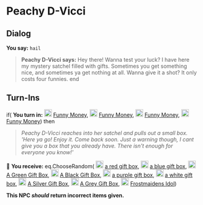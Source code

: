 # Peachy D-Vicci
## Dialog

**You say:** `hail`



>**Peachy D-Vicci says:** Hey there! Wanna test your luck? I have here my mystery satchel filled with gifts. Sometimes you get something nice, and sometimes ya get nothing at all. Wanna give it a shot? It only costs four funnies.
end

## Turn-Ins





if( **You turn in:** <img style="background:url(/static/icons/blank_slot.gif);width:20px;height:20px;" src="/static/icons/item_644.png" alt="" /> <a
                                href="/item/9504" data-url="9504" class="tooltip-link link">Funny Money</a>, <img style="background:url(/static/icons/blank_slot.gif);width:20px;height:20px;" src="/static/icons/item_644.png" alt="" /> <a
                                href="/item/9504" data-url="9504" class="tooltip-link link">Funny Money</a>, <img style="background:url(/static/icons/blank_slot.gif);width:20px;height:20px;" src="/static/icons/item_644.png" alt="" /> <a
                                href="/item/9504" data-url="9504" class="tooltip-link link">Funny Money</a>, <img style="background:url(/static/icons/blank_slot.gif);width:20px;height:20px;" src="/static/icons/item_644.png" alt="" /> <a
                                href="/item/9504" data-url="9504" class="tooltip-link link">Funny Money</a>) then


>*Peachy D-Vicci reaches into her satchel and pulls out a small box. 'Here ya go! Enjoy it. Come back soon. Just a warning though, I cant give you a box that you already have. There isn't enough for everyone you know!'*


 &#127873; **You receive:** eq.ChooseRandom( <img style="background:url(/static/icons/blank_slot.gif);width:20px;height:20px;" src="/static/icons/item_836.png" alt="" /> <a
                                href="/item/9505" data-url="9505" class="tooltip-link link">a red gift box</a>, <img style="background:url(/static/icons/blank_slot.gif);width:20px;height:20px;" src="/static/icons/item_836.png" alt="" /> <a
                                href="/item/9506" data-url="9506" class="tooltip-link link">a blue gift box</a>, <img style="background:url(/static/icons/blank_slot.gif);width:20px;height:20px;" src="/static/icons/item_836.png" alt="" /> <a
                                href="/item/9507" data-url="9507" class="tooltip-link link">A Green Gift Box</a>, <img style="background:url(/static/icons/blank_slot.gif);width:20px;height:20px;" src="/static/icons/item_836.png" alt="" /> <a
                                href="/item/9508" data-url="9508" class="tooltip-link link">A Black Gift Box</a>, <img style="background:url(/static/icons/blank_slot.gif);width:20px;height:20px;" src="/static/icons/item_836.png" alt="" /> <a
                                href="/item/9509" data-url="9509" class="tooltip-link link">a purple gift box</a>, <img style="background:url(/static/icons/blank_slot.gif);width:20px;height:20px;" src="/static/icons/item_836.png" alt="" /> <a
                                href="/item/9511" data-url="9511" class="tooltip-link link">a white gift box</a>, <img style="background:url(/static/icons/blank_slot.gif);width:20px;height:20px;" src="/static/icons/item_836.png" alt="" /> <a
                                href="/item/9512" data-url="9512" class="tooltip-link link">A Silver Gift Box</a>, <img style="background:url(/static/icons/blank_slot.gif);width:20px;height:20px;" src="/static/icons/item_836.png" alt="" /> <a
                                href="/item/9513" data-url="9513" class="tooltip-link link">A Grey Gift Box</a>, <img style="background:url(/static/icons/blank_slot.gif);width:20px;height:20px;" src="/static/icons/item_893.png" alt="" /> <a
                                href="/item/6877" data-url="6877" class="tooltip-link link">Frostmaidens Idol</a>) 

 

**This NPC *should* return incorrect items given.**
